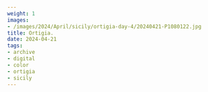 ```yaml
---
weight: 1
images:
- /images/2024/April/sicily/ortigia-day-4/20240421-P1080122.jpg
title: Ortigia.
date: 2024-04-21
tags:
- archive
- digital
- color
- ortigia
- sicily
---
```


